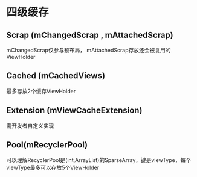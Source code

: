 
# 四级缓存
## Scrap (mChangedScrap , mAttachedScrap)
mChangedScrap仅参与预布局，
mAttachedScrap存放还会被复用的ViewHolder

## Cached (mCachedViews)
最多存放2个缓存ViewHolder

## Extension (mViewCacheExtension)
需开发者自定义实现

## Pool(mRecyclerPool)
可以理解RecyclerPool是(int,ArrayList<ViewHolder>)的SparseArray，键是viewType，每个viewType最多可以存放5个ViewHolder